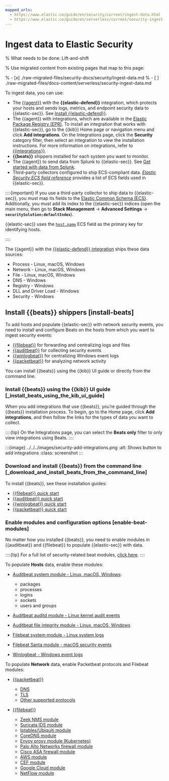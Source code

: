 ```yaml
---
mapped_urls:
  - https://www.elastic.co/guide/en/security/current/ingest-data.html
  - https://www.elastic.co/guide/en/serverless/current/security-ingest-data.html
---
```


# Ingest data to Elastic Security

% What needs to be done: Lift-and-shift

% Use migrated content from existing pages that map to this page:

% - [x] ./raw-migrated-files/security-docs/security/ingest-data.md
% - [ ] ./raw-migrated-files/docs-content/serverless/security-ingest-data.md

To ingest data, you can use:

* The [{{agent}}](asciidocalypse://docs/docs-content/docs/reference/ingestion-tools/fleet/index.md) with the **{{elastic-defend}}** integration, which protects your hosts and sends logs, metrics, and endpoint security data to {{elastic-sec}}. See [Install {{elastic-defend}}](/solutions/security/configure-elastic-defend/install-elastic-defend.md).
* The {{agent}} with integrations, which are available in the [Elastic Package Registry (EPR)](asciidocalypse://docs/docs-content/docs/reference/ingestion-tools/fleet/index.md#package-registry-intro). To install an integration that works with {{elastic-sec}}, go to the {{kib}} Home page or navigation menu and click **Add integrations**. On the Integrations page, click the **Security** category filter, then select an integration to view the installation instructions. For more information on integrations, refer to [{{integrations}}](asciidocalypse://docs/integration-docs/docs/reference/ingestion-tools/integrations/index.md).
* **{{beats}}** shippers installed for each system you want to monitor.
* The {{agent}} to send data from Splunk to {{elastic-sec}}. See [Get started with data from Splunk](/solutions/observability/get-started/add-data-from-splunk.md).
* Third-party collectors configured to ship ECS-compliant data. [*Elastic Security ECS field reference*](asciidocalypse://docs/docs-content/docs/reference/security/fields-and-object-schemas/siem-field-reference.md) provides a list of ECS fields used in {{elastic-sec}}.

::::{important}
If you use a third-party collector to ship data to {{elastic-sec}}, you must map its fields to the [Elastic Common Schema (ECS)](https://www.elastic.co/guide/en/ecs/current). Additionally, you must add its index to the {{elastic-sec}} indices (open the main menu, then go to **Stack Management** → **Advanced Settings** → **`securitySolution:defaultIndex`**).

{{elastic-sec}} uses the [`host.name`](asciidocalypse://docs/ecs/docs/reference/ecs/ecs-host.md) ECS field as the primary key for identifying hosts.

::::


The {{agent}} with the [{{elastic-defend}} integration](https://www.elastic.co/products/endpoint-security) ships these data sources:

* Process - Linux, macOS, Windows
* Network - Linux, macOS, Windows
* File - Linux, macOS, Windows
* DNS - Windows
* Registry - Windows
* DLL and Driver Load - Windows
* Security - Windows


## Install {{beats}} shippers [install-beats]

To add hosts and populate {{elastic-sec}} with network security events, you need to install and configure Beats on the hosts from which you want to ingest security events:

* [{{filebeat}}](https://www.elastic.co/products/beats/filebeat) for forwarding and centralizing logs and files
* [{{auditbeat}}](https://www.elastic.co/products/beats/auditbeat) for collecting security events
* [{{winlogbeat}}](https://www.elastic.co/products/beats/winlogbeat) for centralizing Windows event logs
* [{{packetbeat}}](https://www.elastic.co/products/beats/packetbeat) for analyzing network activity

You can install {{beats}} using the {{kib}} UI guide or directly from the command line.


### Install {{beats}} using the {{kib}} UI guide [_install_beats_using_the_kib_ui_guide]

When you add integrations that use {{beats}}, you’re guided through the {{beats}} installation process. To begin, go to the Home page, click **Add integrations**, and then follow the links for the types of data you want to collect.

::::{tip}
On the Integrations page, you can select the **Beats only** filter to only view integrations using Beats.
::::


:::{image} ../../../images/security-add-integrations.png
:alt: Shows button to add integrations
:class: screenshot
:::


### Download and install {{beats}} from the command line [_download_and_install_beats_from_the_command_line]

To install {{beats}}, see these installation guides:

* [{{filebeat}} quick start](asciidocalypse://docs/beats/docs/reference/ingestion-tools/beats-filebeat/filebeat-installation-configuration.md)
* [{{auditbeat}} quick start](asciidocalypse://docs/beats/docs/reference/ingestion-tools/beats-auditbeat/auditbeat-installation-configuration.md)
* [{{winlogbeat}} quick start](asciidocalypse://docs/beats/docs/reference/ingestion-tools/beats-winlogbeat/winlogbeat-installation-configuration.md)
* [{{packetbeat}} quick start](asciidocalypse://docs/beats/docs/reference/ingestion-tools/beats-packetbeat/packetbeat-installation-configuration.md)


### Enable modules and configuration options [enable-beat-modules]

No matter how you installed {{beats}}, you need to enable modules in {{auditbeat}} and {{filebeat}} to populate {{elastic-sec}} with data.

::::{tip}
For a full list of security-related beat modules, [click here](https://www.elastic.co/integrations?solution=security).
::::


To populate **Hosts** data, enable these modules:

* [Auditbeat system module  - Linux, macOS, Windows](asciidocalypse://docs/beats/docs/reference/ingestion-tools/beats-auditbeat/auditbeat-module-system.md):

    * packages
    * processes
    * logins
    * sockets
    * users and groups

* [Auditbeat auditd module - Linux kernel audit events](asciidocalypse://docs/beats/docs/reference/ingestion-tools/beats-auditbeat/auditbeat-module-auditd.md)
* [Auditbeat file integrity module - Linux, macOS, Windows](asciidocalypse://docs/beats/docs/reference/ingestion-tools/beats-auditbeat/auditbeat-module-file_integrity.md)
* [Filebeat system module - Linux system logs](asciidocalypse://docs/beats/docs/reference/ingestion-tools/beats-filebeat/filebeat-module-system.md)
* [Filebeat Santa module  - macOS security events](asciidocalypse://docs/beats/docs/reference/ingestion-tools/beats-filebeat/filebeat-module-santa.md)
* [Winlogbeat - Windows event logs](asciidocalypse://docs/beats/docs/reference/ingestion-tools/beats-winlogbeat/_winlogbeat_overview.md)

To populate **Network** data, enable Packetbeat protocols and Filebeat modules:

* [{{packetbeat}}](asciidocalypse://docs/beats/docs/reference/ingestion-tools/beats-packetbeat/packetbeat-overview.md)

    * [DNS](asciidocalypse://docs/beats/docs/reference/ingestion-tools/beats-packetbeat/packetbeat-dns-options.md)
    * [TLS](asciidocalypse://docs/beats/docs/reference/ingestion-tools/beats-packetbeat/configuration-tls.md)
    * [Other supported protocols](asciidocalypse://docs/beats/docs/reference/ingestion-tools/beats-packetbeat/configuration-protocols.md)

* [{{filebeat}}](asciidocalypse://docs/beats/docs/reference/ingestion-tools/beats-filebeat/filebeat-overview.md)

    * [Zeek NMS module](asciidocalypse://docs/beats/docs/reference/ingestion-tools/beats-filebeat/filebeat-module-zeek.md)
    * [Suricata IDS module](asciidocalypse://docs/beats/docs/reference/ingestion-tools/beats-filebeat/filebeat-module-suricata.md)
    * [Iptables/Ubiquiti module](asciidocalypse://docs/beats/docs/reference/ingestion-tools/beats-filebeat/filebeat-module-iptables.md)
    * [CoreDNS module](asciidocalypse://docs/beats/docs/reference/ingestion-tools/beats-filebeat/filebeat-module-coredns.md)
    * [Envoy proxy module (Kubernetes)](asciidocalypse://docs/beats/docs/reference/ingestion-tools/beats-filebeat/filebeat-module-envoyproxy.md)
    * [Palo Alto Networks firewall module](asciidocalypse://docs/beats/docs/reference/ingestion-tools/beats-filebeat/filebeat-module-panw.md)
    * [Cisco ASA firewall module](asciidocalypse://docs/beats/docs/reference/ingestion-tools/beats-filebeat/filebeat-module-cisco.md)
    * [AWS module](asciidocalypse://docs/beats/docs/reference/ingestion-tools/beats-filebeat/filebeat-module-aws.md)
    * [CEF module](asciidocalypse://docs/beats/docs/reference/ingestion-tools/beats-filebeat/filebeat-module-cef.md)
    * [Google Cloud module](asciidocalypse://docs/beats/docs/reference/ingestion-tools/beats-filebeat/filebeat-module-gcp.md)
    * [NetFlow module](asciidocalypse://docs/beats/docs/reference/ingestion-tools/beats-filebeat/filebeat-module-netflow.md)

